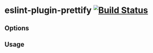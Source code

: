 # eslint-plugin-prettify [![Build Status](https://travis-ci.org/zertosh/eslint-plugin-prettify.svg?branch=master)](https://travis-ci.org/zertosh/eslint-plugin-prettify)

## Options

## Usage
